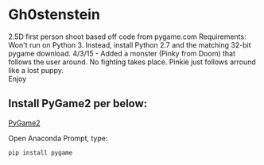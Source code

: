 # Gh0stenstein
2.5D first person shoot based off code from pygame.com
Requirements: Won't run on Python 3.  Instead, install Python 2.7 and the matching 32-bit pygame download.
4/3/15 - Added a monster (Pinky from Doom) that follows the user around.  No fighting takes place.  Pinkie just follows arround like a lost puppy.   
Enjoy

Install PyGame2 per below:
--------------------------
[PyGame2](https://github.com/pygame/pygame/releases/tag/2.0.0)

Open Anaconda Prompt, type:
    
    pip install pygame

